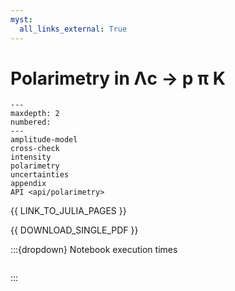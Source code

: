 ```yaml
---
myst:
  all_links_external: True
---
```


# Polarimetry in Λc → p π K

<!-- cspell:ignore maxdepth -->

```{toctree}
---
maxdepth: 2
numbered:
---
amplitude-model
cross-check
intensity
polarimetry
uncertainties
appendix
API <api/polarimetry>
```

{{ LINK_TO_JULIA_PAGES }}

{{ DOWNLOAD_SINGLE_PDF }}

:::{dropdown} Notebook execution times

```{nb-exec-table}

```

:::
